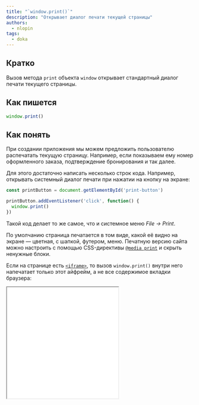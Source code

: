 ```yaml
---
title: "`window.print()`"
description: "Открывает диалог печати текущей страницы"
authors:
  - nlopin
tags:
  - doka
---
```


## Кратко

Вызов метода `print` объекта `window` открывает стандартный диалог печати текущего страницы.

## Как пишется

```js
window.print()
```

## Как понять

При создании приложения мы можем предложить пользователю распечатать текущую страницу. Например, если показываем ему номер оформленного заказа, подтверждение бронирования и так далее.

Для этого достаточно написать несколько строк кода. Например, открывать системный диалог печати при нажатии на кнопку на экране:

```js
const printButton = document.getElementById('print-button')

printButton.addEventListener('click', function() {
  window.print()
})
```

Такой код делает то же самое, что и системное меню _File → Print_.

По умолчанию страница печатается в том виде, какой её видно на экране — цветная, с шапкой, футером, меню. Печатную версию сайта можно настроить с помощью CSS-директивы [`@media print`](/css/media/) и скрыть ненужные блоки.

Если на странице есть [`<iframe>`](/html/iframe/), то вызов `window.print()` внутри него напечатает только этот айфрейм, а не все содержимое вкладки браузера:

<iframe title="Программный вызов печати" src="demos/index.html" height="300"></iframe>
